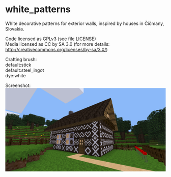 # white_patterns  


White decorative patterns for exterior walls, inspired by houses in Čičmany, Slovakia.
  

Code licensed as GPLv3 (see file LICENSE)  
Media licensed as CC by SA 3.0 (for more details: http://creativecommons.org/licenses/by-sa/3.0/)  

Crafting brush:  
default:stick  
default:steel_ingot  
dye:white  

Screenshot:  
![Image Decorated walls](https://raw.githubusercontent.com/AspireMint/white_patterns/master/screenshot.png)
